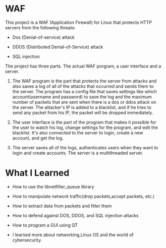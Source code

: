 # WAF

This project is a WAF (Application Firewall) for Linux that protects HTTP servers from the following threats:

* Dos (Denial-of-service) attack

* DDOS (Distributed Denial-of-Service) attack

* SQL injection

The project has three parts. The actual WAF porgram, a user interface and a server.

1. The WAF program is the part that protects the server from attacks and also saves a log of all of the attacks that occurred and sends them to the server. The program has a config file that saves settings like which account(username and password) to save the log and the maximum number of packets that are sent when there is a dos or ddos attack on the server. The attacker's IP is added to a blacklist, and if he tries to send any packet from his IP, the packet will be dropped immediately.

2. The user interface is the part of the program that makes it possible for the user to watch his log, change settings for the program, and edit the blacklist. It's also connected to the server to login, create a new account, and get the log.

3. The server saves all of the logs, authenticates users when they want to login and create accounts. The server is a multithreaded server.

# What I Learned

* How to use the libnetfilter_queue library

* How to manipulate network traffic(drop packets,accept packets, etc.)

* How to extract data from packets and filter them

* How to defend against DOS, DDOS, and SQL injection attacks

* How to program a GUI using QT

* I learned more about networking,Linux OS and the world of cybersecurity.


